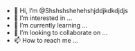 - 👋 Hi, I’m @Shshshshehehshjddjkdkdjdjs
- 👀 I’m interested in ...
- 🌱 I’m currently learning ...
- 💞️ I’m looking to collaborate on ...
- 📫 How to reach me ...

<!---
Shshshshehehshjddjkdkdjdjs/Shshshshehehshjddjkdkdjdjs is a ✨ special ✨ repository because its `README.md` (this file) appears on your GitHub profile.
You can click the Preview link to take a look at your changes.
--->

